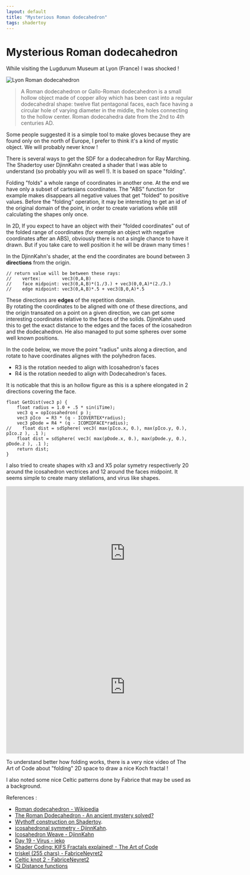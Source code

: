 ```yaml
---
layout: default
title: "Mysterious Roman dodecahedron"
tags: shadertoy
---
```

# Mysterious Roman dodecahedron

While visiting the Lugdunum Museum at Lyon (France) I was shocked !  
 
![Lyon Roman dodecahedron](https://sylvain69780.github.io/assets/images/roman_dodecahedron.jpg)  

>A Roman dodecahedron or Gallo-Roman dodecahedron is a small hollow object 
made of copper alloy which has been cast into a regular dodecahedral shape: 
twelve flat pentagonal faces, each face having a circular hole of varying 
diameter in the middle, the holes connecting to the hollow center. 
Roman dodecahedra date from the 2nd to 4th centuries AD.  

Some people suggested it is a simple tool to make gloves because they are found only on the north of Europe, I prefer to think it's a kind of mystic object. We will probably never know !

There is several ways to get the SDF for a dodecahedron for Ray Marching. The Shadertoy user DjinnKahn created a shader that I was able to understand (so probably you will as well !). It is based on space "folding".

Folding "folds" a whole range of coordinates in another one. At the end we have only a subset of cartesians coordinates. The "ABS" function for example makes disappears all negative values that get "folded" to positive values. Before the "folding" operation, it may be interesting to get an id of the original domain of the point, in order to create variations while still calculating the shapes only once.

In 2D, If you expect to have an object with their "folded coordinates" out of the folded range of coordinates (for exemple an object with negative coordinates after an ABS), obviously there is not a single chance to have it drawn. But if you take care to well position it he will be drawn many times !

In the DjinnKahn's shader, at the end the coordinates are bound between 3 **directions** from the origin.
```
// return value will be between these rays:
//    vertex:        vec3(0,A,B)
//    face midpoint: vec3(0,A,B)*(1./3.) + vec3(0,0,A)*(2./3.)
//    edge midpoint: vec3(0,A,B)*.5 + vec3(B,0,A)*.5  
```
These directions are **edges**  of the repetition domain.  
By rotating the coordinates to be aligned with one of these directions, and the origin transated on a point on a given direction, we can get some interesting coordinates relative to the faces of the solids.
DjinnKahn used this to get the exact distance to the edges and the faces of the icosahedron and the dodecahedron. He also managed to put some spheres over some well known positions.  

In the code below, we move the point "radius" units along a direction, and rotate to have coordinates alignes with the polyhedron faces.
- R3 is the rotation needed to align with Icosahedron's faces
- R4 is the rotation needed to align with Dodecahedron's faces.

It is noticable that this is an hollow figure as this is a sphere elongated in 2 directions covering the face.

```
float GetDist(vec3 p) {
    float radius = 1.0 + .5 * sin(iTime);
    vec3 q = opIcosahedron( p );
    vec3 pIco  = R3 * (q - ICOVERTEX*radius);
    vec3 pDode = R4 * (q - ICOMIDFACE*radius);
//    float dist = sdSphere( vec3( max(pIco.x, 0.), max(pIco.y, 0.), pIco.z ), .1 );
    float dist = sdSphere( vec3( max(pDode.x, 0.), max(pDode.y, 0.), pDode.z ), .1 );
    return dist;
}
```

I also tried to create shapes with x3 and X5 polar symetry respectiverly 20 around the icosahedron vectrices and 12 around the faces midpoint. It seems simple to create many stellations, and virus like shapes.

<iframe width="640" height="360" frameborder="0" src="https://www.shadertoy.com/embed/Nd3GWf?gui=true&t=10&paused=true&muted=false" allowfullscreen></iframe>  

<iframe width="640" height="360" frameborder="0" src="https://www.shadertoy.com/embed/Ns3Gzs?gui=true&t=10&paused=true&muted=false" allowfullscreen></iframe>


To understand better how folding works, there is a very nice video of The Art of Code about "folding" 2D space to draw a nice Koch fractal !

I also noted some nice Celtic patterns done by Fabrice that may be used as a background.

References :

- [Roman dodecahedron - Wikipedia](https://en.wikipedia.org/wiki/Roman_dodecahedron)
- [The Roman Dodecahedron - An ancient mystery solved?](https://youtu.be/poGapxsanaI)
- [Wythoff construction on Shadertoy](https://www.shadertoy.com/results?query=tag%3Dwythoff).
- [icosahedronal symmetry - DjinnKahn](https://www.shadertoy.com/view/Mly3R3).
- [Icosahedron Weave - DjinnKahn](https://www.shadertoy.com/view/Xty3Dy)
- [Day 19 - Virus - jeko](https://www.shadertoy.com/view/WlKGRW)
- [Shader Coding: KIFS Fractals explained! - The Art of Code](https://youtu.be/il_Qg9AqQkE)
- [triskel (255 chars) - FabriceNeyret2](https://www.shadertoy.com/view/XlVXRW)
- [Celtic knot 2 - FabriceNeyret2](https://www.shadertoy.com/view/ld2BDy)
- [IQ Distance functions](https://www.iquilezles.org/www/articles/distfunctions/distfunctions.htm)
